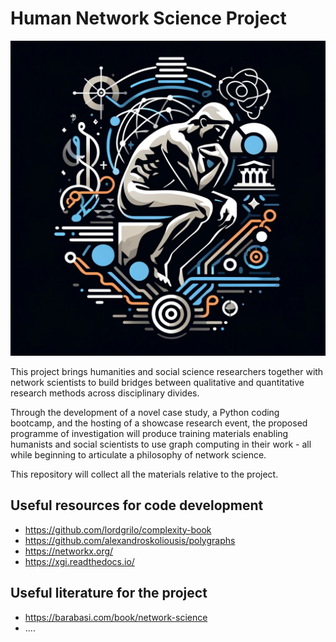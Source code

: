 
# Human Network Science Project
![Alt](HMN_logo.jpg "Image produced by Dall-e using the prompt -Project on philosophical approaches to belief spreading on social networks in a Futurism style- ")

This project brings humanities and social science researchers together with network scientists to build bridges between qualitative and quantitative research methods across disciplinary divides. 

Through the development of a novel case study, a Python coding bootcamp, and the hosting of a showcase research event, the proposed programme of investigation will produce training materials enabling humanists and social scientists to use graph computing in their work - all while beginning to articulate a philosophy of network science. 

This repository will collect all the materials relative to the project.  

## Useful resources for code development 

- https://github.com/lordgrilo/complexity-book
- https://github.com/alexandroskoliousis/polygraphs
- https://networkx.org/
- https://xgi.readthedocs.io/



## Useful literature for the project 
- https://barabasi.com/book/network-science
- ....

